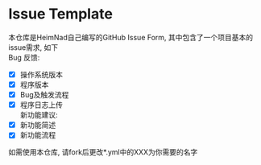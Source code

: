 # Issue Template

本仓库是HeimNad自己编写的GitHub Issue Form, 其中包含了一个项目基本的issue需求, 如下  
Bug 反馈:
- [x] 操作系统版本  
- [x] 程序版本  
- [x] Bug及触发流程
- [x] 程序日志上传  
新功能建议:
- [x] 新功能简述
- [x] 新功能流程

如需使用本仓库, 请fork后更改*.yml中的XXX为你需要的名字
